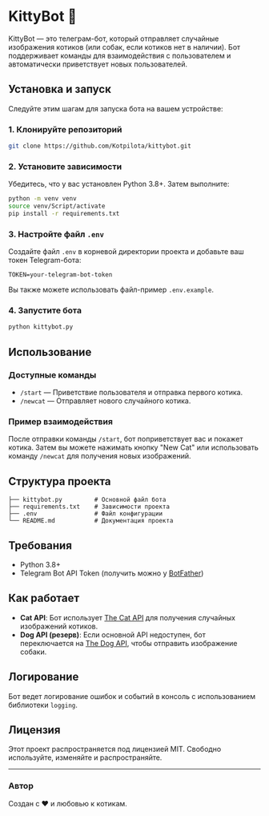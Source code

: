 # KittyBot 🐾

KittyBot — это телеграм-бот, который отправляет случайные изображения котиков (или собак, если котиков нет в наличии). Бот поддерживает команды для взаимодействия с пользователем и автоматически приветствует новых пользователей.

## Установка и запуск

Следуйте этим шагам для запуска бота на вашем устройстве:

### 1. Клонируйте репозиторий
```bash
git clone https://github.com/Kotpilota/kittybot.git
```

### 2. Установите зависимости
Убедитесь, что у вас установлен Python 3.8+. Затем выполните:
```bash
python -m venv venv
source venv/Script/activate
pip install -r requirements.txt
```

### 3. Настройте файл `.env`
Создайте файл `.env` в корневой директории проекта и добавьте ваш токен Telegram-бота:
```dotenv
TOKEN=your-telegram-bot-token
```
Вы также можете использовать файл-пример `.env.example`.

### 4. Запустите бота
```bash
python kittybot.py
```

## Использование

### Доступные команды
- `/start` — Приветствие пользователя и отправка первого котика.
- `/newcat` — Отправляет нового случайного котика.

### Пример взаимодействия
После отправки команды `/start`, бот поприветствует вас и покажет котика. Затем вы можете нажимать кнопку "New Cat" или использовать команду `/newcat` для получения новых изображений.

## Структура проекта
```plaintext
├── kittybot.py         # Основной файл бота
├── requirements.txt    # Зависимости проекта
├── .env                # Файл конфигурации
└── README.md           # Документация проекта
```

## Требования
- Python 3.8+
- Telegram Bot API Token (получить можно у [BotFather](https://t.me/botfather))

## Как работает
- **Cat API**: Бот использует [The Cat API](https://thecatapi.com/) для получения случайных изображений котиков.
- **Dog API (резерв)**: Если основной API недоступен, бот переключается на [The Dog API](https://thedogapi.com/), чтобы отправить изображение собаки.

## Логирование
Бот ведет логирование ошибок и событий в консоль с использованием библиотеки `logging`.

## Лицензия
Этот проект распространяется под лицензией MIT. Свободно используйте, изменяйте и распространяйте.

---

### Автор
Создан с ❤️ и любовью к котикам.